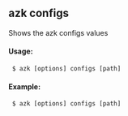 ## azk configs

Shows the azk configs values

#### Usage:

     $ azk [options] configs [path]

#### Example:

     $ azk [options] configs [path]
